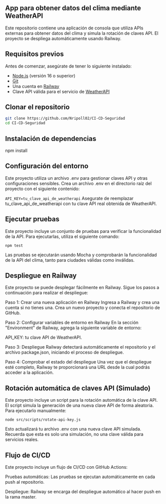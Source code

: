 ## App para obtener datos del clima mediante WeatherAPI

Este repositorio contiene una aplicación de consola que utiliza APIs externas para obtener datos del clima y simula la rotación de claves API. El proyecto se despliega automáticamente usando Railway.

## Requisitos previos

Antes de comenzar, asegúrate de tener lo siguiente instalado:

- [Node.js](https://nodejs.org/en/download/) (versión 16 o superior)
- [Git](https://git-scm.com/)
- Una cuenta en [Railway](https://railway.app/)
- Clave API válida para el servicio de [WeatherAPI](https://www.weatherapi.com/)

## Clonar el repositorio

```bash
git clone https://github.com/Nripoll02/CI-CD-Seguridad
cd CI-CD-Seguridad

```

## Instalación de dependencias
npm install

## Configuración del entorno
Este proyecto utiliza un archivo .env para gestionar claves API y otras configuraciones sensibles. Crea un archivo .env en el directorio raíz del proyecto con el siguiente contenido:

```API_KEY=tu_clave_api_de_weatherapi```
Asegurate de reemplazar tu_clave_api_de_weatherapi con tu clave API real obtenida de WeatherAPI.


## Ejecutar pruebas
Este proyecto incluye un conjunto de pruebas para verificar la funcionalidad de la API. Para ejecutarlas, utiliza el siguiente comando:

```npm test```

Las pruebas se ejecutarán usando Mocha y comprobarán la funcionalidad de la API del clima, tanto para ciudades válidas como inválidas.

## Despliegue en Railway

Este proyecto se puede desplegar fácilmente en Railway. Sigue los pasos a continuación para realizar el despliegue:

Paso 1: Crear una nueva aplicación en Railway
Ingresa a Railway y crea una cuenta si no tienes una.
Crea un nuevo proyecto y conecta el repositorio de GitHub.


Paso 2: Configurar variables de entorno en Railway
En la sección "Environment" de Railway, agrega la siguiente variable de entorno:

API_KEY: tu clave API de WeatherAPI.


Paso 3: Despliegue
Railway detectará automáticamente el repositorio y el archivo package.json, iniciando el proceso de despliegue.


Paso 4: Comprobar el estado del despliegue
Una vez que el despliegue esté completo, Railway te proporcionará una URL desde la cual podrás acceder a la aplicación.

## Rotación automática de claves API (Simulado)

Este proyecto incluye un script para la rotación automática de la clave API. El script simula la generación de una nueva clave API de forma aleatoria. Para ejecutarlo manualmente:

```node src/scripts/rotate-api-key.js```

Esto actualizará tu archivo .env con una nueva clave API simulada. Recuerda que esta es solo una simulación, no una clave válida para servicios reales.

## Flujo de CI/CD

Este proyecto incluye un flujo de CI/CD con GitHub Actions:

Pruebas automáticas: Las pruebas se ejecutan automáticamente en cada push al repositorio.


Despliegue: Railway se encarga del despliegue automático al hacer push en la rama master.




